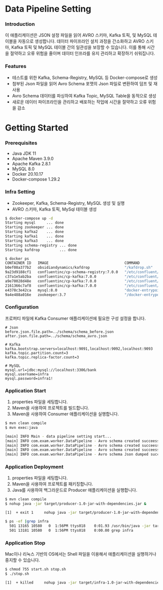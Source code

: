 # Data Pipeline Setting

### Introduction
이 애플리케이션은 JSON 설정 파일을 읽어 AVRO 스키마, Kafka 토픽, 및 MySQL 테이블을 자동으로 생성합니다. 
데이터 파이프라인 설치 과정을 간소화하고 AVRO 스키마, Kafka 토픽 및 MySQL 테이블 간의 일관성을 보장할 수 있습니다.
이를 통해 시간을 절약하고 오류 위험을 줄이며 데이터 인프라를 유지 관리하고 확장하기 쉬워집니다.

### Features
- 테스트를 위한 Kafka, Schema-Registry, MySQL 등 Docker-compose로 생성
- 첨부된 Json 파일을 읽어 Avro Schema 포맷의 Json 파일로 변환하여 덤프 및 재사용
- Avro Schema 데이터를 파싱하여 Kafka Topic, MySQL Table을 동적으로 생성   
- 새로운 데이터 파이프라인을 관리하고 배포하는 작업에 시간을 절약하고 오류 위험을 감소 


# Getting Started
### Prerequisites
- Java JDK 11
- Apache Maven 3.9.0
- Apache Kafka 2.8.1
- MySQL 8.0
- Docker 20.10.17
- Docker-compose 1.29.2


### Infra Setting 
- Zookeeper, Kafka, Schema-Registry, MySQL 생성 및 실행 
- AVRO 스키마, Kafka 토픽, MySql 테이블 생성

```bash
$ docker-compose up -d 
Starting mysql     ... done
Starting zookeeper ... done
Starting kafka2    ... done
Starting kafka1    ... done
Starting kafka3    ... done
Starting schema-registry ... done
Starting kafdrop         ... done

$ docker ps
CONTAINER ID   IMAGE                                   COMMAND                  CREATED        STATUS        PORTS                                                  NAMES
b0ef08a377b2   obsidiandynamics/kafdrop                "/kafdrop.sh"            13 hours ago   Up 13 hours   0.0.0.0:9000->9000/tcp                                 kafdrop
9a23d9188cf1   confluentinc/cp-schema-registry:7.0.0   "/etc/confluent/dock…"   13 hours ago   Up 13 hours   0.0.0.0:8081->8081/tcp                                 schema-registry
c37a1e5ab2ba   confluentinc/cp-kafka:7.0.0             "/etc/confluent/dock…"   13 hours ago   Up 13 hours   9092/tcp, 0.0.0.0:9093->9093/tcp                       kafka3
a9e70028d48e   confluentinc/cp-kafka:7.0.0             "/etc/confluent/dock…"   13 hours ago   Up 13 hours   0.0.0.0:9091->9091/tcp, 9092/tcp                       kafka1
2161366c7af8   confluentinc/cp-kafka:7.0.0             "/etc/confluent/dock…"   13 hours ago   Up 13 hours   0.0.0.0:9092->9092/tcp                                 kafka2
e4378c3e42ca   mysql:8.0                               "docker-entrypoint.s…"   2 days ago     Up 13 hours   0.0.0.0:3306->3306/tcp, 33060/tcp                      mysql
9a4e488a016e   zookeeper:3.7                           "/docker-entrypoint.…"   2 days ago     Up 13 hours   2888/tcp, 3888/tcp, 0.0.0.0:2181->2181/tcp, 8080/tcp   zookeeper
```


### Configuration
프로퍼티 파일에 Kafka Consumer 애플리케이션에 필요한 구성 설정을 합니다.
```properties
# Json
before.json.file.path=../schema/schema_before.json
after.json.file.path=../schema/schema_avro.json

# Kafka
kafka.bootstrap.servers=localhost:9091,localhost:9092,localhost:9093
kafka.topic.partition.count=3
kafka.topic.replica-factor.count=3

# MySQL
mysql.url=jdbc:mysql://localhost:3306/bank
mysql.username=infra
mysql.password=infra1!
```

### Application Start
1. properties 파일을 세팅합니다.
2. Maven을 사용하여 프로젝트를 빌드합니다.
3. Maven을 사용하여 Consumer 애플리케이션을 실행합니다.
```bash
$ mvn clean compile
$ mvn exec:java

[main] INFO Main - data pipeline setting start...
[main] INFO com.exam.worker.DataPipeline - Avro schema created succeessfully ... dataset1
[main] INFO com.exam.worker.DataPipeline - Avro schema created succeessfully ... dataset2
[main] INFO com.exam.worker.DataPipeline - Avro schema created succeessfully ... dataset3
[main] INFO com.exam.worker.DataPipeline - Avro schema Json dumped succeessfully ...
```

### Application Deployment
1. properties 파일을 세팅합니다.
2. Maven을 사용하여 프로젝트를 패키징합니다.
3. Java를 사용하여 백그라운드로 Producer 애플리케이션을 실행합니다.
```bash
$ mvn clean compile
$ nohup java -jar target/producer-1.0-jar-with-dependencies.jar &

[1]  + exit 1     nohup java -jar target/producer-1.0-jar-with-dependencies.jar

$ ps -ef |grep infra
  501 13165 10580   0  1:56PM ttys018    0:01.93 /usr/bin/java -jar target/infra-1.0-jar-with-dependencies.jar
  501 13181 10580   0  1:56PM ttys018    0:00.00 grep infra
```

### Application Stop
Mac이나 리눅스 기반의 OS에서는 Shell 파일을 이용해서 애플리케이션을 실행하거나 중지할 수 있습니다.
```bash
$ chmod 755 start.sh stop.sh
$ ./stop.sh

[1]  + killed     nohup java -jar target/infra-1.0-jar-with-dependencies.jar
```

